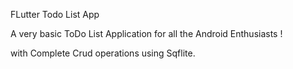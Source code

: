 FLutter Todo List App

A very basic ToDo List Application for all the Android Enthusiasts !

with Complete Crud operations using Sqflite. 
